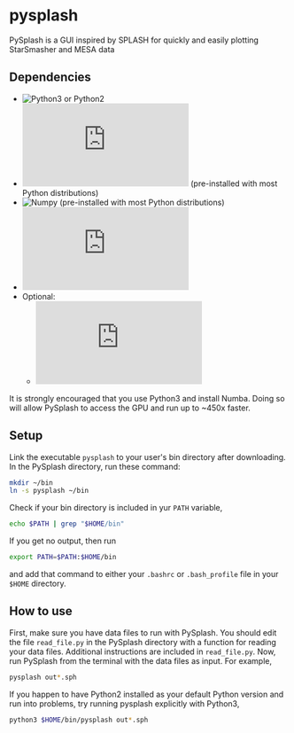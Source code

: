 # pysplash
PySplash is a GUI inspired by SPLASH for quickly and easily plotting StarSmasher and MESA data

## Dependencies
* ![Python3](https://www.python.org/downloads/) or Python2
* ![Tkinter](https://tkdocs.com/tutorial/install.html) (pre-installed with most Python distributions)
* ![Numpy](https://numpy.org/install/) (pre-installed with most Python distributions)
* ![Matplotlib](https://matplotlib.org/stable/users/installing.html)
* Optional:
   * ![Numba](https://numba.pydata.org/numba-doc/latest/user/installing.html)


It is strongly encouraged that you use Python3 and install Numba. Doing so will allow PySplash to access the GPU and run up to ~450x faster.

## Setup
Link the executable `pysplash` to your user's bin directory after downloading. In the PySplash directory, run these command:
```bash
mkdir ~/bin
ln -s pysplash ~/bin
```
Check if your bin directory is included in yur `PATH` variable,
```bash
echo $PATH | grep "$HOME/bin"
```
If you get no output, then run
```bash
export PATH=$PATH:$HOME/bin
```
and add that command to either your `.bashrc` or `.bash_profile` file in your `$HOME` directory.

## How to use
First, make sure you have data files to run with PySplash. You should edit the file `read_file.py` in the PySplash directory with a function for reading your data files. Additional instructions are included in `read_file.py`. Now, run PySplash from the terminal with the data files as input. For example,
```bash
pysplash out*.sph
```

If you happen to have Python2 installed as your default Python version and run into problems, try running pysplash explicitly with Python3,
```bash
python3 $HOME/bin/pysplash out*.sph
```